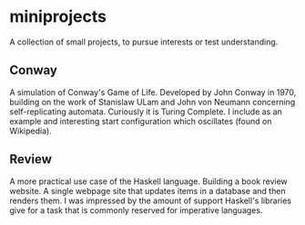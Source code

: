 # miniprojects
A collection of small projects, to pursue interests or test understanding.

## Conway
A simulation of Conway's Game of Life. Developed by John Conway in 1970, building on the work of Stanislaw ULam and John von Neumann concerning self-replicating automata. Curiously it is Turing Complete. I include as an example and interesting start configuration which oscillates (found on Wikipedia).

## Review
A more practical use case of the Haskell language. Building a book review website. A single webpage site that updates items in a database and then renders them. I was impressed by the amount of support Haskell's libraries give for a task that is commonly reserved for imperative languages.
